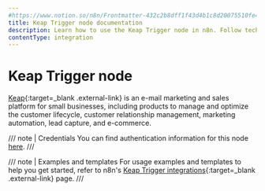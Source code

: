```yaml
---
#https://www.notion.so/n8n/Frontmatter-432c2b8dff1f43d4b1c8d20075510fe4
title: Keap Trigger node documentation
description: Learn how to use the Keap Trigger node in n8n. Follow technical documentation to integrate Keap Trigger node into your workflows.
contentType: integration
---
```


# Keap Trigger node

[Keap](https://keap.com/){:target=_blank .external-link} is an e-mail marketing and sales platform for small businesses, including products to manage and optimize the customer lifecycle, customer relationship management, marketing automation, lead capture, and e-commerce.

/// note | Credentials
You can find authentication information for this node [here](/integrations/builtin/credentials/keap/).
///

///  note  | Examples and templates
For usage examples and templates to help you get started, refer to n8n's [Keap Trigger integrations](https://n8n.io/integrations/keap-trigger/){:target=_blank .external-link} page.
///
